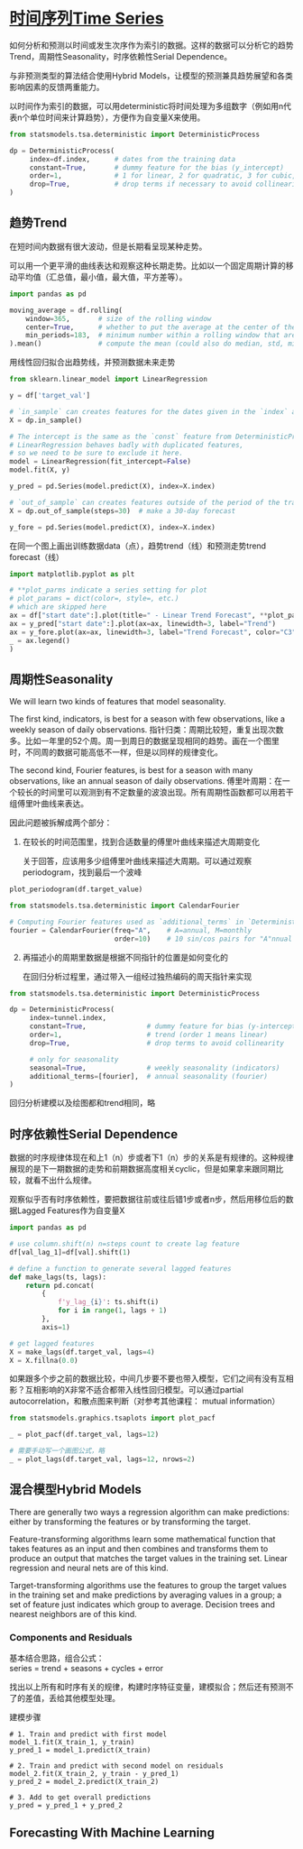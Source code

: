 # [时间序列Time Series](https://www.kaggle.com/learn/time-series "")

如何分析和预测以时间或发生次序作为索引的数据。这样的数据可以分析它的趋势Trend，周期性Seasonality，时序依赖性Serial Dependence。

与非预测类型的算法结合使用Hybrid Models，让模型的预测兼具趋势展望和各类影响因素的反馈两重能力。

以时间作为索引的数据，可以用deterministic将时间处理为多组数字（例如用n代表n个单位时间来计算趋势），方便作为自变量X来使用。
```Python
from statsmodels.tsa.deterministic import DeterministicProcess

dp = DeterministicProcess(
     index=df.index,      # dates from the training data
     constant=True,       # dummy feature for the bias (y_intercept)
     order=1,             # 1 for linear, 2 for quadratic, 3 for cubic, and so on.
     drop=True,           # drop terms if necessary to avoid collinearity
)
```
## 趋势Trend
在短时间内数据有很大波动，但是长期看呈现某种走势。

可以用一个更平滑的曲线表达和观察这种长期走势。比如以一个固定周期计算的移动平均值（汇总值，最小值，最大值，平方差等）。

```Python
import pandas as pd

moving_average = df.rolling(
    window=365,       # size of the rolling window
    center=True,      # whether to put the average at the center of the window
    min_periods=183,  # minimum number within a rolling window that are required to have a non-NaN result
).mean()              # compute the mean (could also do median, std, min, max, ...)
```
用线性回归拟合出趋势线，并预测数据未来走势
```Python
from sklearn.linear_model import LinearRegression

y = df['target_val']

# `in_sample` can creates features for the dates given in the `index` argument
X = dp.in_sample()    

# The intercept is the same as the `const` feature from DeterministicProcess.
# LinearRegression behaves badly with duplicated features,
# so we need to be sure to exclude it here.
model = LinearRegression(fit_intercept=False)
model.fit(X, y)

y_pred = pd.Series(model.predict(X), index=X.index)

# `out_of_sample` can creates features outside of the period of the training data
X = dp.out_of_sample(steps=30)  # make a 30-day forecast

y_fore = pd.Series(model.predict(X), index=X.index) 
```

在同一个图上画出训练数据data（点），趋势trend（线）和预测走势trend forecast（线）
```python
import matplotlib.pyplot as plt

# **plot_parms indicate a series setting for plot
# plot_params = dict(color=, style=, etc.)
# which are skipped here
ax = df["start date":].plot(title=" - Linear Trend Forecast", **plot_params)
ax = y_pred["start date":].plot(ax=ax, linewidth=3, label="Trend")
ax = y_fore.plot(ax=ax, linewidth=3, label="Trend Forecast", color="C3")
_ = ax.legend()
)
```

## 周期性Seasonality

We will learn two kinds of features that model seasonality. 

The first kind, indicators, is best for a season with few observations, like a weekly season of daily observations. 
指针归类：周期比较短，重复出现次数多。比如一年里的52个周。周一到周日的数据呈现相同的趋势。画在一个图里时，不同周的数据可能高低不一样，但是以同样的规律变化。

The second kind, Fourier features, is best for a season with many observations, like an annual season of daily observations.
傅里叶周期：在一个较长的时间里可以观测到有不定数量的波浪出现。所有周期性函数都可以用若干组傅里叶曲线来表达。

因此问题被拆解成两个部分：
1. 在较长的时间范围里，找到合适数量的傅里叶曲线来描述大周期变化

   关于回答，应该用多少组傅里叶曲线来描述大周期。可以通过观察periodogram，找到最后一个波峰
```Python
plot_periodogram(df.target_value)

from statsmodels.tsa.deterministic import CalendarFourier

# Computing Fourier features used as `additional_terms` in `DeterministicProcess()`
fourier = CalendarFourier(freq="A",    # A=annual, M=monthly
                          order=10)    # 10 sin/cos pairs for "A"nnual seasonality
```
2. 再描述小的周期里数据是根据不同指针的位置是如何变化的

   在回归分析过程里，通过带入一组经过独热编码的周天指针来实现

```Python
from statsmodels.tsa.deterministic import DeterministicProcess

dp = DeterministicProcess(
     index=tunnel.index,
     constant=True,               # dummy feature for bias (y-intercept)
     order=1,                     # trend (order 1 means linear)
     drop=True,                   # drop terms to avoid collinearity

     # only for seasonality
     seasonal=True,               # weekly seasonality (indicators)
     additional_terms=[fourier],  # annual seasonality (fourier)
)

```
回归分析建模以及绘图都和trend相同，略

## 时序依赖性Serial Dependence

数据的时序规律体现在和上1（n）步或者下1（n）步的关系是有规律的。这种规律展现的是下一期数据的走势和前期数据高度相关cyclic，但是如果拿来跟同期比较，就看不出什么规律。

观察似乎否有时序依赖性，要把数据往前或往后错1步或者n步，然后用移位后的数据Lagged Features作为自变量X
```Python
import pandas as pd

# use column.shift(n) n=steps count to create lag feature
df[val_lag_1]=df[val].shift(1)

# define a function to generate several lagged features
def make_lags(ts, lags):
    return pd.concat(
        {
            f'y_lag_{i}': ts.shift(i)
            for i in range(1, lags + 1)
        },
        axis=1)

# get lagged features
X = make_lags(df.target_val, lags=4)
X = X.fillna(0.0)
```
如果跟多个步之前的数据比较，中间几步要不要也带入模型，它们之间有没有互相影？互相影响的X非常不适合都带入线性回归模型。可以通过partial autocorrelation，和散点图来判断（对参考其他课程： mutual information）
```Python
from statsmodels.graphics.tsaplots import plot_pacf

_ = plot_pacf(df.target_val, lags=12)

# 需要手动写一个画图公式，略
_ = plot_lags(df.target_val, lags=12, nrows=2)

```

## 混合模型Hybrid Models
There are generally two ways a regression algorithm can make predictions: either by transforming the features or by transforming the target. 

Feature-transforming algorithms learn some mathematical function that takes features as an input and then combines and transforms them to produce an output that matches the target values in the training set. Linear regression and neural nets are of this kind.

Target-transforming algorithms use the features to group the target values in the training set and make predictions by averaging values in a group; a set of feature just indicates which group to average. Decision trees and nearest neighbors are of this kind.

### Components and Residuals

基本结合思路，组合公式：<br>
series = trend + seasons + cycles + error

找出以上所有和时序有关的规律，构建时序特征变量，建模拟合；然后还有预测不了的差值，丢给其他模型处理。

建模步骤
```
# 1. Train and predict with first model
model_1.fit(X_train_1, y_train)
y_pred_1 = model_1.predict(X_train)

# 2. Train and predict with second model on residuals
model_2.fit(X_train_2, y_train - y_pred_1)
y_pred_2 = model_2.predict(X_train_2)

# 3. Add to get overall predictions
y_pred = y_pred_1 + y_pred_2
```

## Forecasting With Machine Learning
